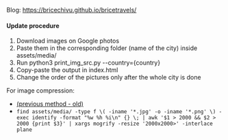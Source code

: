 Blog: https://bricechivu.github.io/bricetravels/

#### Update procedure
1. Download images on Google photos
2. Paste them in the corresponding folder (name of the city) inside assets/media/
3. Run python3 print_img_src.py  --country={country}
4. Copy-paste the output in index.html
5. Change the order of the pictures only after the whole city is done


For image compression:
- [(previous method - old)](https://github.com/calibreapp/image-actions?tab=readme-ov-file)
- ```find assets/media/ -type f \( -iname '*.jpg' -o -iname '*.png' \) -exec identify -format "%w %h %i\n" {} \; | awk '$1 > 2000 && $2 > 2000 {print $3}' | xargs mogrify -resize '2000x2000>' -interlace plane```
